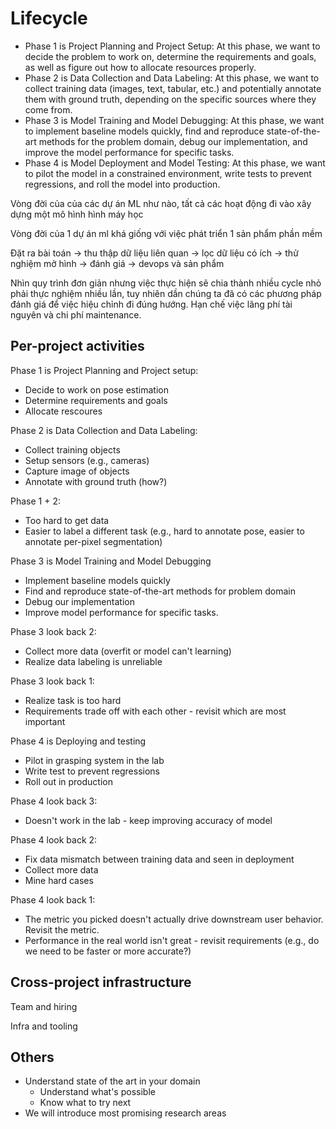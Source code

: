 # Lifecycle

* Phase 1 is Project Planning and Project Setup: At this phase, we want to decide the problem to work on, determine the requirements and goals, as well as figure out how to allocate resources properly.
* Phase 2 is Data Collection and Data Labeling: At this phase, we want to collect training data (images, text, tabular, etc.) and potentially annotate them with ground truth, depending on the specific sources where they come from.
* Phase 3 is Model Training and Model Debugging: At this phase, we want to implement baseline models quickly, find and reproduce state-of-the-art methods for the problem domain, debug our implementation, and improve the model performance for specific tasks.
* Phase 4 is Model Deployment and Model Testing: At this phase, we want to pilot the model in a constrained environment, write tests to prevent regressions, and roll the model into production.


Vòng đời của của các dự án ML như nào, tất cả các hoạt động đi vào xây dựng một mô hình hình máy học

Vòng đời của 1 dự án ml khá giống với việc phát triển 1 sản phẩm phần mềm

Đặt ra bài toán → thu thập dữ liệu liên quan → lọc dữ liệu có ích → thử nghiệm mở hình → đánh giá → devops và sản phẩm

Nhìn quy trình đơn giản nhưng việc thực hiện sẽ chia thành nhiều cycle nhỏ phải thực nghiệm nhiều lần, tuy nhiên dần chúng ta đã có các phương pháp đánh giá để việc hiệu chỉnh đi đúng hướng. Hạn chế việc lãng phí tài nguyên và chi phí maintenance.

## Per-project activities

Phase 1 is Project Planning and Project setup:

- Decide to work on pose estimation
- Determine requirements and goals
- Allocate rescoures

Phase 2 is Data Collection and Data Labeling: 

- Collect training objects
- Setup sensors (e.g., cameras)
- Capture image of objects
- Annotate with ground truth (how?)

Phase 1 + 2:

- Too hard to get data
- Easier to label a different task (e.g., hard to annotate pose, easier to annotate per-pixel segmentation)

 Phase 3 is Model Training and Model Debugging

- Implement baseline models quickly
- Find and reproduce state-of-the-art methods for problem domain
- Debug our implementation
- Improve model performance for specific tasks.

Phase 3 look back 2:

- Collect more data (overfit or model can't learning)
- Realize data labeling is unreliable

Phase 3 look back 1:

- Realize task is too hard
- Requirements trade off with each other - revisit which are most important

Phase 4 is Deploying and testing

- Pilot in grasping system in the lab
- Write test to prevent regressions
- Roll out in production

Phase 4 look back 3:

- Doesn't work in the lab - keep improving accuracy of model

Phase 4 look back 2:

- Fix data mismatch between training data and seen in deployment
- Collect more data
- Mine hard cases

Phase 4 look back 1:

- The metric you picked doesn't actually drive downstream user behavior. Revisit the metric.
- Performance in the real world isn't great - revisit requirements (e.g., do we need to be faster or more accurate?)

## Cross-project infrastructure

Team and hiring

Infra and tooling

## Others

- Understand state of the art in your domain
    - Understand what's possible
    - Know what to try next
- We will introduce most promising research areas